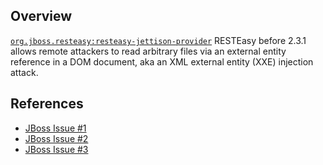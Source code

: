 ## Overview
[`org.jboss.resteasy:resteasy-jettison-provider`](http://search.maven.org/#search%7Cga%7C1%7Ca%3A%22resteasy-jettison-provider%22)
RESTEasy before 2.3.1 allows remote attackers to read arbitrary files via an external entity reference in a DOM document, aka an XML external entity (XXE) injection attack.

## References
- [JBoss Issue #1](https://issues.jboss.org/browse/RESTEASY-637)
- [JBoss Issue #2](https://issues.jboss.org/browse/RESTEASY-647)
- [JBoss Issue #3](https://issues.jboss.org/browse/RESTEASY-659)
